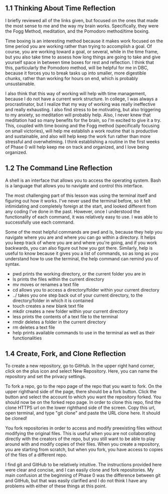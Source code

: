 ## 1.1 Thinking About Time Reflection

I briefly reviewed all of the links given, but focused on the ones that made the most sense to me and the way my brain works. Specifically, they were the Fogg Method, meditation, and the Pomodoro method/time boxing.

Time boxing is an interesting method because it makes work focused on the time period you are working rather than trying to accomplish a goal. Of course, you are working toward a goal, or several, while in the time frame, but you also take time to assess how long things are going to take and give yourself space in between time boxes for rest and reflection. I think that this, particularly the Pomodoro method, will be helpful for me in DBC, because it forces you to break tasks up into smaller, more digestible chunks, rather than working for hours on end, which is probably unsustainable.

I also think that this way of working will help with time management, because I do not have a current work structure. In college, I was always a procrastinator, but I realize that my way of working was really ineffective and really exhausting. I also find stress to be motivating, but also triggering to my anxiety, so meditation will probably help. Also, I never knew that meditation had so many benefits for the brain, so I'm excited to give it a try. This, coupled with time boxing and the Fogg method (specifically focusing on small victories), will help me establish a work routine that is productive and sustainable, and also will help keep the work fun rather than more stressful and overwhelming. I think establishing a routine in the first weeks of Phase 0 will help keep me on track and organized, and I love being organized.


## 1.2 The Command Line Reflection

A shell is an interface that allows you to access the operating system. Bash is a language that allows you to navigate and control this interface.

The most challenging part of this lesson was using the terminal itself and figuring out how it works. I've never used the terminal before, so it felt intimidating and completely foreign at the start, and looked different from any coding I've done in the past. However, once I understood the functionality of each command, it was relatively easy to use. I was able to successfully use each command.

Some of the most helpful commands are pwd and ls, because they help you navigate where you are and where you can go within a directory. It helps you keep track of where you are and where you're going, and if you work backwards, you can also figure out how you got there. Similarly, help is useful to know because it gives you a list of commands, so as long as you understand how to use the terminal, the help command can remind you of syntax.

- pwd prints the working directory, or the current folder you are in
- ls prints the files within the current directory
- mv moves or renames a text file
- cd allows you to access a directory/folder within your current directory
- ../ takes you one step back out of your current directory, to the directory/folder in which it is contained
- touch creates a new blank text file
- mkdir creates a new folder within your current directory
- less prints the contents of a text file to the terminal
- rmdir deletes a folder in the current directory
- rm deletes a text file
- help prints available commands to use in the terminal as well as their functionalities

## 1.4 Create, Fork, and Clone Reflection

To create a new repository, go to GitHub. In the upper right hand corner, click on the plus icon and select New Repository. Here, you can name the repository and set the privacy settings.

To fork a repo, go to the repo page of the repo that you want to fork. On the upper righthand side of the page, there should be a fork button. Click the button and select the account to which you want the repository forked. You should now be on the forked repo page. In order to clone this repo, find the clone HTTPS url on the lower righthand side of the screen. Copy this url, open terminal, and type "git clone" and paste the URL clone here. It should be cloned!

You fork repositories in order to access and modify preexisting files without modifying the original files. This is useful when you are not collaborating directly with the creators of the repo, but you still want to be able to play around with and modify copies of their files. When you create a repository, you are starting from scratch, but when you fork, you have access to copies of the files of a different repo.

I find git and GitHub to be relatively intuitive. The instructions provided here were clear and concise, and I can easily clone and fork repositories. My main confusion at the beginning of Phase 0 was the difference between git and GitHub, but that was easily clarified and I do not think I have any problems with either of these things at this point.